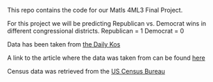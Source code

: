 This repo contains the code for our Matls 4ML3 Final Project.

For this project we will be predicting Republican vs. Democrat wins in different congressional districts.
Republican = 1
Democrat = 0

Data has been taken from [the Daily Kos](https://docs.google.com/spreadsheets/d/1XbUXnI9OyfAuhP5P3vWtMuGc5UJlrhXbzZo3AwMuHtk/edit#gid=2098782715)

A link to the article where the data was taken from can be found [here](https://www.dailykos.com/stories/2012/11/19/1163009/-Daily-Kos-Elections-presidential-results-by-congressional-district-for-the-2012-2008-elections)

Census data was retrieved from the [US Census Bureau](https://data.census.gov/cedsci/)
